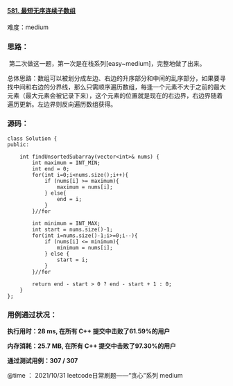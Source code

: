 #### [581. 最短无序连续子数组](https://leetcode-cn.com/problems/shortest-unsorted-continuous-subarray/)

难度：medium

### **思路：**

​		第二次做这一题，第一次是在栈系列[easy~medium]，完整地做了出来。

​		总体思路：数组可以被划分成左边、右边的升序部分和中间的乱序部分，如果要寻找中间和右边的分界线，那么只需顺序遍历数组，每逢一个元素不大于之前的最大元素（最大元素会被记录下来），这个元素的位置就是现在的右边界，右边界随着遍历更新。左边界则反向遍历数组获得。

### **源码：**

```
class Solution {
public:

    int findUnsortedSubarray(vector<int>& nums) {
        int maximum = INT_MIN;
        int end = 0;
        for(int i=0;i<nums.size();i++){
            if (nums[i] >= maximum){
                maximum = nums[i];
            } else{
                end = i;
            }
        }//for

        int minimum = INT_MAX;
        int start = nums.size()-1;
        for(int i=nums.size()-1;i>=0;i--){
            if (nums[i] <= minimum){
                minimum = nums[i];
            } else {
                start = i;
            }
        }//for
        
        return end - start > 0 ? end - start + 1 : 0;
    }
};
```



### **用例通过状况：**

**执行用时：28 ms, 在所有 C++ 提交中击败了61.59%的用户**

**内存消耗：25.7 MB, 在所有 C++ 提交中击败了97.30%的用户**

**通过测试用例：307 / 307**



@time ： 2021/10/31  leetcode日常刷题——“贪心”系列  medium

